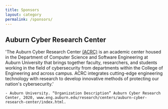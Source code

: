 ```yaml
---
title: Sponsors
layout: category
permalink: /sponsors/
---
```




## Auburn Cyber Research Center

'The Auburn Cyber Research Center [(ACRC)](https://www.eng.auburn.edu/research/centers/auburn-cyber-research-center/index.html) is an academic center housed in the Department of Computer Science and Software Engineering at Auburn University that brings together faculty, researchers, and students working in the field of cybersecurity from departments within the College of Engineering and across campus.  ACRC integrates cutting-edge engineering technology with research to develop innovative methods of protecting our nation's cybersecurity.' 

    - Auburn University. “Organization Description” Auburn Cyber Research Center, 2020, www.eng.auburn.edu/research/centers/auburn-cyber-research-center/index.html.


